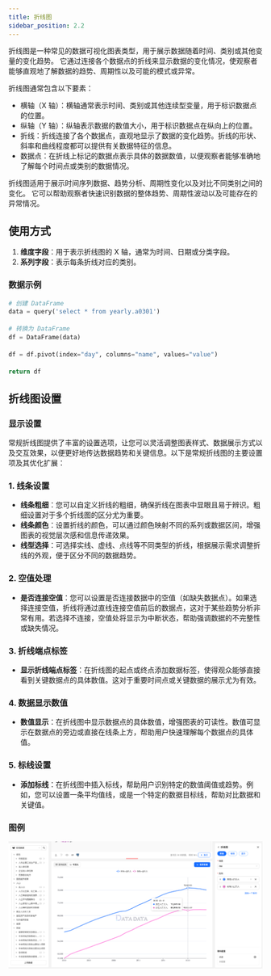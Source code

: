 ```yaml
---
title: 折线图
sidebar_position: 2.2
---
```


折线图是一种常见的数据可视化图表类型，用于展示数据随着时间、类别或其他变量的变化趋势。
它通过连接各个数据点的折线来显示数据的变化情况，使观察者能够直观地了解数据的趋势、周期性以及可能的模式或异常。

折线图通常包含以下要素：

- 横轴（X 轴）：横轴通常表示时间、类别或其他连续型变量，用于标识数据点的位置。
- 纵轴（Y 轴）：纵轴表示数据的数值大小，用于标识数据点在纵向上的位置。
- 折线：折线连接了各个数据点，直观地显示了数据的变化趋势。折线的形状、斜率和曲线程度都可以提供有关数据特征的信息。
- 数据点：在折线上标记的数据点表示具体的数据数值，以便观察者能够准确地了解每个时间点或类别的数据情况。

折线图适用于展示时间序列数据、趋势分析、周期性变化以及对比不同类别之间的变化。
它可以帮助观察者快速识别数据的整体趋势、周期性波动以及可能存在的异常情况。

## 使用方式


1. **维度字段**：用于表示折线图的 X 轴，通常为时间、日期或分类字段。
2. **系列字段**：表示每条折线对应的类别。 



### 数据示例

```py
# 创建 DataFrame
data = query('select * from yearly.a0301')

# 转换为 DataFrame
df = DataFrame(data)

df = df.pivot(index="day", columns="name", values="value")

return df
```


## 折线图设置

### 显示设置

常规折线图提供了丰富的设置选项，让您可以灵活调整图表样式、数据展示方式以及交互效果，以便更好地传达数据趋势和关键信息。以下是常规折线图的主要设置项及其优化扩展：

### 1. **线条设置**
   - **线条粗细**：您可以自定义折线的粗细，确保折线在图表中显眼且易于辨识。粗细设置对于多个折线图的区分尤为重要。
   - **线条颜色**：设置折线的颜色，可以通过颜色映射不同的系列或数据区间，增强图表的视觉层次感和信息传递效果。
   - **线型选择**：可选择实线、虚线、点线等不同类型的折线，根据展示需求调整折线的外观，便于区分不同的数据趋势。

### 2. **空值处理**
   - **是否连接空值**：您可以设置是否连接数据中的空值（如缺失数据点）。如果选择连接空值，折线将通过直线连接空值前后的数据点，这对于某些趋势分析非常有用。若选择不连接，空值处将显示为中断状态，帮助强调数据的不完整性或缺失情况。

### 3. **折线端点标签**
   - **显示折线端点标签**：在折线图的起点或终点添加数据标签，使得观众能够直接看到关键数据点的具体数值。这对于重要时间点或关键数据的展示尤为有效。

### 4. **数据显示数值**
   - **数值显示**：在折线图中显示数据点的具体数值，增强图表的可读性。数值可显示在数据点的旁边或直接在线条上方，帮助用户快速理解每个数据点的具体值。

### 5. **标线设置**
   - **添加标线**：在折线图中插入标线，帮助用户识别特定的数值阈值或趋势。例如，您可以设置一条平均值线，或是一个特定的数据目标线，帮助对比数据和关键值。



### 图例

![折线图](./line.png)
